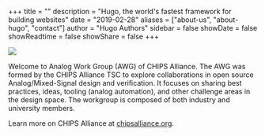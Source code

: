 +++
title = ""
description = "Hugo, the world's fastest framework for building websites"
date = "2019-02-28"
aliases = ["about-us", "about-hugo", "contact"]
author = "Hugo Authors"
sidebar = false
showDate = false
showReadtime = false
showShare = false
+++

![](https://www.chipsalliance.org/images/chips_alliance.svg)

Welcome to Analog Work Group (AWG) of CHIPS Alliance. The AWG was formed by the CHIPS Alliance TSC to explore collaborations in open source Analog/Mixed-Signal design and verification. It focuses on sharing best practices, ideas, tooling (analog automation), and other challenge areas in the design space. The workgroup is composed of both industry and university members.



Learn more on CHIPS Alliance at [chipsalliance.org](https://www.chipsalliance.org/).
